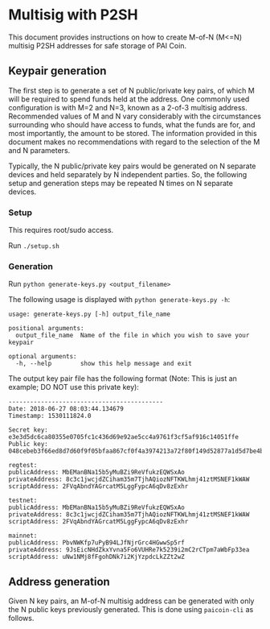 Multisig with P2SH
==================

This document provides instructions on how to create M-of-N (M<=N) multisig P2SH addresses
for safe storage of PAI Coin.

Keypair generation
------------------

The first step is to generate a set of N public/private key pairs, of which M will be 
required to spend funds held at the address. One commonly used configuration is with M=2 and N=3,
known as a 2-of-3 multisig address. Recommended values of M and N vary considerably with
the circumstances surrounding who should have access to funds, what the funds are for,
and most importantly, the amount to be stored. The information provided in this document makes
no recommendations with regard to the selection of the M and N parameters.

Typically, the N public/private key pairs would be generated on N separate devices and
held separately by N independent parties. So, the following setup and generation steps may be
repeated N times on N separate devices.

### Setup

This requires root/sudo access.

Run `./setup.sh`

### Generation

Run `python generate-keys.py <output_filename>`

The following usage is displayed with `python generate-keys.py -h`:

```
usage: generate-keys.py [-h] output_file_name

positional arguments:
  output_file_name  Name of the file in which you wish to save your keypair

optional arguments:
  -h, --help        show this help message and exit
```

The output key pair file has the following format (Note: This is just an example; DO NOT use this private key):
```
-------------------------------------------
Date: 2018-06-27 08:03:44.134679
Timestamp: 1530111824.0

Secret key: e3e3d5dc6ca80355e0705fc1c436d69e92ae5cc4a9761f3cf5af916c14051ffe
Public key: 048cebeb3f66ed8d7d60f9f05bfaa867cf0f4a3974213a72f80f149d52877a1d5d7be4bb7a3c6dc1c9330ad6d930cca058201e6ba90a7777a465f50a58d38c07e1

regtest:
publicAddress: MbEManBNa15b5yMuBZi9ReVfukzEQWSxAo
privateAddress: 8c3c1jwcjdZCiham35m7TjhAQiozNFTKWLhmj41ztMSNEF1kWAW
scriptAddress: 2FVqAbndYAGrcatM5LggFypcA6qDv8zExhr

testnet:
publicAddress: MbEManBNa15b5yMuBZi9ReVfukzEQWSxAo
privateAddress: 8c3c1jwcjdZCiham35m7TjhAQiozNFTKWLhmj41ztMSNEF1kWAW
scriptAddress: 2FVqAbndYAGrcatM5LggFypcA6qDv8zExhr

mainnet:
publicAddress: PbvNWKfp7uPyB94LJfNjrGrc4HGwwSp5rf
privateAddress: 9JsEicNHdZkxYvna5Fo6VUHRe7k5239i2mC2rCTpm7aWbFp33ea
scriptAddress: uNw1NMj8fFgohDNk7i2KjYzpdcLkZZt2wZ
```

Address generation
------------------

Given N key pairs, an M-of-N multisig address can be generated with only the N public keys previously generated.
This is done using `paicoin-cli` as follows.
